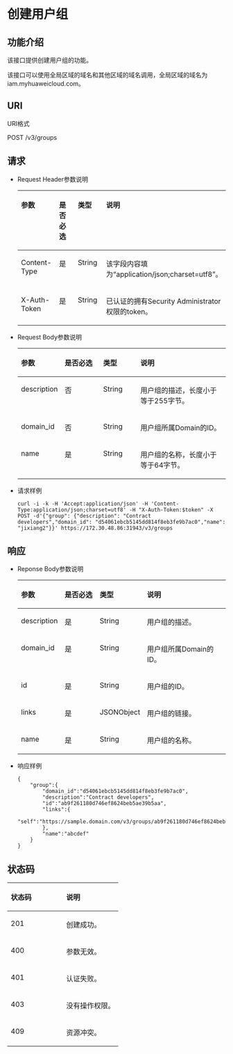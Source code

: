 # 创建用户组<a name="zh-cn_topic_0057845650"></a>

## 功能介绍<a name="section16448035101644"></a>

该接口提供创建用户组的功能。

该接口可以使用全局区域的域名和其他区域的域名调用，全局区域的域名为iam.myhuaweicloud.com。

## URI<a name="section60989708101648"></a>

URI格式

POST /v3/groups

## 请求<a name="section763260110344"></a>

-   Request Header参数说明

    <a name="zh-cn_topic_0032920307_table21736211"></a>
    <table><thead align="left"><tr id="zh-cn_topic_0032920307_row48433347"><th class="cellrowborder" valign="top" width="19.49%" id="mcps1.1.5.1.1"><p id="zh-cn_topic_0032920307_p30787047"><a name="zh-cn_topic_0032920307_p30787047"></a><a name="zh-cn_topic_0032920307_p30787047"></a>参数</p>
    </th>
    <th class="cellrowborder" valign="top" width="18.86%" id="mcps1.1.5.1.2"><p id="zh-cn_topic_0032920307_p10722842"><a name="zh-cn_topic_0032920307_p10722842"></a><a name="zh-cn_topic_0032920307_p10722842"></a>是否必选</p>
    </th>
    <th class="cellrowborder" valign="top" width="17.57%" id="mcps1.1.5.1.3"><p id="zh-cn_topic_0032920307_p63243911"><a name="zh-cn_topic_0032920307_p63243911"></a><a name="zh-cn_topic_0032920307_p63243911"></a>类型</p>
    </th>
    <th class="cellrowborder" valign="top" width="44.080000000000005%" id="mcps1.1.5.1.4"><p id="zh-cn_topic_0032920307_p22483156"><a name="zh-cn_topic_0032920307_p22483156"></a><a name="zh-cn_topic_0032920307_p22483156"></a>说明</p>
    </th>
    </tr>
    </thead>
    <tbody><tr id="zh-cn_topic_0032920307_row9196329"><td class="cellrowborder" valign="top" width="19.49%" headers="mcps1.1.5.1.1 "><p id="zh-cn_topic_0032920307_p6705199"><a name="zh-cn_topic_0032920307_p6705199"></a><a name="zh-cn_topic_0032920307_p6705199"></a>Content-Type</p>
    </td>
    <td class="cellrowborder" valign="top" width="18.86%" headers="mcps1.1.5.1.2 "><p id="zh-cn_topic_0032920307_p6250253"><a name="zh-cn_topic_0032920307_p6250253"></a><a name="zh-cn_topic_0032920307_p6250253"></a>是</p>
    </td>
    <td class="cellrowborder" valign="top" width="17.57%" headers="mcps1.1.5.1.3 "><p id="zh-cn_topic_0032920307_p36508524"><a name="zh-cn_topic_0032920307_p36508524"></a><a name="zh-cn_topic_0032920307_p36508524"></a>String</p>
    </td>
    <td class="cellrowborder" valign="top" width="44.080000000000005%" headers="mcps1.1.5.1.4 "><p id="zh-cn_topic_0032920307_p4400500"><a name="zh-cn_topic_0032920307_p4400500"></a><a name="zh-cn_topic_0032920307_p4400500"></a>该字段内容填为<span class="parmvalue" id="parmvalue1823317483242"><a name="parmvalue1823317483242"></a><a name="parmvalue1823317483242"></a>“application/json;charset=utf8”</span>。</p>
    </td>
    </tr>
    <tr id="zh-cn_topic_0032920307_row39604502"><td class="cellrowborder" valign="top" width="19.49%" headers="mcps1.1.5.1.1 "><p id="zh-cn_topic_0032920307_p53848109"><a name="zh-cn_topic_0032920307_p53848109"></a><a name="zh-cn_topic_0032920307_p53848109"></a>X-Auth-Token</p>
    </td>
    <td class="cellrowborder" valign="top" width="18.86%" headers="mcps1.1.5.1.2 "><p id="zh-cn_topic_0032920307_p66729601"><a name="zh-cn_topic_0032920307_p66729601"></a><a name="zh-cn_topic_0032920307_p66729601"></a>是</p>
    </td>
    <td class="cellrowborder" valign="top" width="17.57%" headers="mcps1.1.5.1.3 "><p id="zh-cn_topic_0032920307_p36388601"><a name="zh-cn_topic_0032920307_p36388601"></a><a name="zh-cn_topic_0032920307_p36388601"></a>String</p>
    </td>
    <td class="cellrowborder" valign="top" width="44.080000000000005%" headers="mcps1.1.5.1.4 "><p id="p4433597211513"><a name="p4433597211513"></a><a name="p4433597211513"></a>已认证的拥有Security Administrator权限的token。</p>
    </td>
    </tr>
    </tbody>
    </table>


-   Request Body参数说明

    <a name="table20476227103839"></a>
    <table><thead align="left"><tr id="row27191649103839"><th class="cellrowborder" valign="top" width="19.49%" id="mcps1.1.5.1.1"><p id="p55039964103839"><a name="p55039964103839"></a><a name="p55039964103839"></a>参数</p>
    </th>
    <th class="cellrowborder" valign="top" width="18.86%" id="mcps1.1.5.1.2"><p id="p29052075103839"><a name="p29052075103839"></a><a name="p29052075103839"></a>是否必选</p>
    </th>
    <th class="cellrowborder" valign="top" width="18.099999999999998%" id="mcps1.1.5.1.3"><p id="p4407863103839"><a name="p4407863103839"></a><a name="p4407863103839"></a>类型</p>
    </th>
    <th class="cellrowborder" valign="top" width="43.55%" id="mcps1.1.5.1.4"><p id="p21492583103839"><a name="p21492583103839"></a><a name="p21492583103839"></a>说明</p>
    </th>
    </tr>
    </thead>
    <tbody><tr id="row6819406103839"><td class="cellrowborder" valign="top" width="19.49%" headers="mcps1.1.5.1.1 "><p id="p15501051103839"><a name="p15501051103839"></a><a name="p15501051103839"></a>description</p>
    </td>
    <td class="cellrowborder" valign="top" width="18.86%" headers="mcps1.1.5.1.2 "><p id="p47625608103839"><a name="p47625608103839"></a><a name="p47625608103839"></a>否</p>
    </td>
    <td class="cellrowborder" valign="top" width="18.099999999999998%" headers="mcps1.1.5.1.3 "><p id="p32469021103839"><a name="p32469021103839"></a><a name="p32469021103839"></a>String</p>
    </td>
    <td class="cellrowborder" valign="top" width="43.55%" headers="mcps1.1.5.1.4 "><p id="p12745059103839"><a name="p12745059103839"></a><a name="p12745059103839"></a>用户组的描述，长度小于等于255字节。</p>
    </td>
    </tr>
    <tr id="row29609315103946"><td class="cellrowborder" valign="top" width="19.49%" headers="mcps1.1.5.1.1 "><p id="p65157251103946"><a name="p65157251103946"></a><a name="p65157251103946"></a>domain_id</p>
    </td>
    <td class="cellrowborder" valign="top" width="18.86%" headers="mcps1.1.5.1.2 "><p id="p43245998103946"><a name="p43245998103946"></a><a name="p43245998103946"></a>否</p>
    </td>
    <td class="cellrowborder" valign="top" width="18.099999999999998%" headers="mcps1.1.5.1.3 "><p id="p13264962103946"><a name="p13264962103946"></a><a name="p13264962103946"></a>String</p>
    </td>
    <td class="cellrowborder" valign="top" width="43.55%" headers="mcps1.1.5.1.4 "><p id="p720101103946"><a name="p720101103946"></a><a name="p720101103946"></a>用户组所属Domain的ID。</p>
    </td>
    </tr>
    <tr id="row47644029103953"><td class="cellrowborder" valign="top" width="19.49%" headers="mcps1.1.5.1.1 "><p id="p26143083103953"><a name="p26143083103953"></a><a name="p26143083103953"></a>name</p>
    </td>
    <td class="cellrowborder" valign="top" width="18.86%" headers="mcps1.1.5.1.2 "><p id="p37214989103953"><a name="p37214989103953"></a><a name="p37214989103953"></a>是</p>
    </td>
    <td class="cellrowborder" valign="top" width="18.099999999999998%" headers="mcps1.1.5.1.3 "><p id="p61624156103953"><a name="p61624156103953"></a><a name="p61624156103953"></a>String</p>
    </td>
    <td class="cellrowborder" valign="top" width="43.55%" headers="mcps1.1.5.1.4 "><p id="p25500735103953"><a name="p25500735103953"></a><a name="p25500735103953"></a>用户组的名称，长度小于等于64字节。</p>
    </td>
    </tr>
    </tbody>
    </table>

-   请求样例

    ```
    curl -i -k -H 'Accept:application/json' -H 'Content-Type:application/json;charset=utf8' -H "X-Auth-Token:$token" -X POST -d'{"group": {"description": "Contract developers","domain_id": "d54061ebcb5145dd814f8eb3fe9b7ac0","name": "jixiang2"}}' https://172.30.48.86:31943/v3/groups
    ```


## 响应<a name="section7621113105350"></a>

-   Reponse Body参数说明

    <a name="table1056195410010"></a>
    <table><thead align="left"><tr id="row2747156110010"><th class="cellrowborder" valign="top" width="20%" id="mcps1.1.5.1.1"><p id="p447620910517"><a name="p447620910517"></a><a name="p447620910517"></a>参数</p>
    </th>
    <th class="cellrowborder" valign="top" width="18.32%" id="mcps1.1.5.1.2"><p id="p15423142105019"><a name="p15423142105019"></a><a name="p15423142105019"></a>是否必选</p>
    </th>
    <th class="cellrowborder" valign="top" width="18.56%" id="mcps1.1.5.1.3"><p id="p755696810517"><a name="p755696810517"></a><a name="p755696810517"></a>类型</p>
    </th>
    <th class="cellrowborder" valign="top" width="43.120000000000005%" id="mcps1.1.5.1.4"><p id="p6407638510517"><a name="p6407638510517"></a><a name="p6407638510517"></a>说明</p>
    </th>
    </tr>
    </thead>
    <tbody><tr id="row809135110010"><td class="cellrowborder" valign="top" width="20%" headers="mcps1.1.5.1.1 "><p id="p53468292105715"><a name="p53468292105715"></a><a name="p53468292105715"></a>description</p>
    </td>
    <td class="cellrowborder" valign="top" width="18.32%" headers="mcps1.1.5.1.2 "><p id="p34246211507"><a name="p34246211507"></a><a name="p34246211507"></a>是</p>
    </td>
    <td class="cellrowborder" valign="top" width="18.56%" headers="mcps1.1.5.1.3 "><p id="p852996010010"><a name="p852996010010"></a><a name="p852996010010"></a>String</p>
    </td>
    <td class="cellrowborder" valign="top" width="43.120000000000005%" headers="mcps1.1.5.1.4 "><p id="p1983818310010"><a name="p1983818310010"></a><a name="p1983818310010"></a>用户组的描述。</p>
    </td>
    </tr>
    <tr id="row23913924105725"><td class="cellrowborder" valign="top" width="20%" headers="mcps1.1.5.1.1 "><p id="p13898724105725"><a name="p13898724105725"></a><a name="p13898724105725"></a>domain_id</p>
    </td>
    <td class="cellrowborder" valign="top" width="18.32%" headers="mcps1.1.5.1.2 "><p id="p1842462175011"><a name="p1842462175011"></a><a name="p1842462175011"></a>是</p>
    </td>
    <td class="cellrowborder" valign="top" width="18.56%" headers="mcps1.1.5.1.3 "><p id="p52054821105725"><a name="p52054821105725"></a><a name="p52054821105725"></a>String</p>
    </td>
    <td class="cellrowborder" valign="top" width="43.120000000000005%" headers="mcps1.1.5.1.4 "><p id="p55690967105725"><a name="p55690967105725"></a><a name="p55690967105725"></a>用户组所属Domain的ID。</p>
    </td>
    </tr>
    <tr id="row43504723105810"><td class="cellrowborder" valign="top" width="20%" headers="mcps1.1.5.1.1 "><p id="p55998188105810"><a name="p55998188105810"></a><a name="p55998188105810"></a>id</p>
    </td>
    <td class="cellrowborder" valign="top" width="18.32%" headers="mcps1.1.5.1.2 "><p id="p14424152175015"><a name="p14424152175015"></a><a name="p14424152175015"></a>是</p>
    </td>
    <td class="cellrowborder" valign="top" width="18.56%" headers="mcps1.1.5.1.3 "><p id="p39559385105810"><a name="p39559385105810"></a><a name="p39559385105810"></a>String</p>
    </td>
    <td class="cellrowborder" valign="top" width="43.120000000000005%" headers="mcps1.1.5.1.4 "><p id="p50193635105810"><a name="p50193635105810"></a><a name="p50193635105810"></a>用户组的ID。</p>
    </td>
    </tr>
    <tr id="row42687591105820"><td class="cellrowborder" valign="top" width="20%" headers="mcps1.1.5.1.1 "><p id="p48644001105820"><a name="p48644001105820"></a><a name="p48644001105820"></a>links</p>
    </td>
    <td class="cellrowborder" valign="top" width="18.32%" headers="mcps1.1.5.1.2 "><p id="p11424629506"><a name="p11424629506"></a><a name="p11424629506"></a>是</p>
    </td>
    <td class="cellrowborder" valign="top" width="18.56%" headers="mcps1.1.5.1.3 "><p id="p1071821654919"><a name="p1071821654919"></a><a name="p1071821654919"></a>JSONObject</p>
    </td>
    <td class="cellrowborder" valign="top" width="43.120000000000005%" headers="mcps1.1.5.1.4 "><p id="p50648609105820"><a name="p50648609105820"></a><a name="p50648609105820"></a>用户组的链接。</p>
    </td>
    </tr>
    <tr id="row1704891105830"><td class="cellrowborder" valign="top" width="20%" headers="mcps1.1.5.1.1 "><p id="p15344026105830"><a name="p15344026105830"></a><a name="p15344026105830"></a>name</p>
    </td>
    <td class="cellrowborder" valign="top" width="18.32%" headers="mcps1.1.5.1.2 "><p id="p1842462135019"><a name="p1842462135019"></a><a name="p1842462135019"></a>是</p>
    </td>
    <td class="cellrowborder" valign="top" width="18.56%" headers="mcps1.1.5.1.3 "><p id="p34906626105830"><a name="p34906626105830"></a><a name="p34906626105830"></a>String</p>
    </td>
    <td class="cellrowborder" valign="top" width="43.120000000000005%" headers="mcps1.1.5.1.4 "><p id="p8864442105830"><a name="p8864442105830"></a><a name="p8864442105830"></a>用户组的名称。</p>
    </td>
    </tr>
    </tbody>
    </table>

-   响应样例

    ```
    {
        "group":{ 
            "domain_id":"d54061ebcb5145dd814f8eb3fe9b7ac0",
            "description":"Contract developers",
            "id":"ab9f261180d746ef8624beb5ae39b5aa",
            "links":{
                "self":"https://sample.domain.com/v3/groups/ab9f261180d746ef8624beb5ae39b5aa"
            },
            "name":"abcdef"
        }
    }
    ```


## 状态码<a name="section49475145112813"></a>

<a name="zh-cn_topic_0032920307_table25927028"></a>
<table><thead align="left"><tr id="zh-cn_topic_0032920307_row10578662"><th class="cellrowborder" valign="top" width="50%" id="mcps1.1.3.1.1"><p id="zh-cn_topic_0032920307_p51565323"><a name="zh-cn_topic_0032920307_p51565323"></a><a name="zh-cn_topic_0032920307_p51565323"></a>状态码</p>
</th>
<th class="cellrowborder" valign="top" width="50%" id="mcps1.1.3.1.2"><p id="zh-cn_topic_0032920307_p16041657"><a name="zh-cn_topic_0032920307_p16041657"></a><a name="zh-cn_topic_0032920307_p16041657"></a>说明</p>
</th>
</tr>
</thead>
<tbody><tr id="zh-cn_topic_0032920307_row24305815"><td class="cellrowborder" valign="top" width="50%" headers="mcps1.1.3.1.1 "><p id="zh-cn_topic_0032920307_p22613965"><a name="zh-cn_topic_0032920307_p22613965"></a><a name="zh-cn_topic_0032920307_p22613965"></a>201</p>
</td>
<td class="cellrowborder" valign="top" width="50%" headers="mcps1.1.3.1.2 "><p id="zh-cn_topic_0032920307_p19791876"><a name="zh-cn_topic_0032920307_p19791876"></a><a name="zh-cn_topic_0032920307_p19791876"></a>创建成功。</p>
</td>
</tr>
<tr id="zh-cn_topic_0032920307_row43909159"><td class="cellrowborder" valign="top" width="50%" headers="mcps1.1.3.1.1 "><p id="zh-cn_topic_0032920307_p66980994"><a name="zh-cn_topic_0032920307_p66980994"></a><a name="zh-cn_topic_0032920307_p66980994"></a>400</p>
</td>
<td class="cellrowborder" valign="top" width="50%" headers="mcps1.1.3.1.2 "><p id="zh-cn_topic_0032920307_p56751409"><a name="zh-cn_topic_0032920307_p56751409"></a><a name="zh-cn_topic_0032920307_p56751409"></a>参数无效。</p>
</td>
</tr>
<tr id="row460808479497"><td class="cellrowborder" valign="top" width="50%" headers="mcps1.1.3.1.1 "><p id="p120744399497"><a name="p120744399497"></a><a name="p120744399497"></a>401</p>
</td>
<td class="cellrowborder" valign="top" width="50%" headers="mcps1.1.3.1.2 "><p id="p385055099497"><a name="p385055099497"></a><a name="p385055099497"></a>认证失败。</p>
</td>
</tr>
<tr id="zh-cn_topic_0032920307_row41000636"><td class="cellrowborder" valign="top" width="50%" headers="mcps1.1.3.1.1 "><p id="zh-cn_topic_0032920307_p32717189"><a name="zh-cn_topic_0032920307_p32717189"></a><a name="zh-cn_topic_0032920307_p32717189"></a>403</p>
</td>
<td class="cellrowborder" valign="top" width="50%" headers="mcps1.1.3.1.2 "><p id="zh-cn_topic_0032920307_p32846614"><a name="zh-cn_topic_0032920307_p32846614"></a><a name="zh-cn_topic_0032920307_p32846614"></a>没有操作权限。</p>
</td>
</tr>
<tr id="row2520892414217"><td class="cellrowborder" valign="top" width="50%" headers="mcps1.1.3.1.1 "><p id="p2555372914217"><a name="p2555372914217"></a><a name="p2555372914217"></a>409</p>
</td>
<td class="cellrowborder" valign="top" width="50%" headers="mcps1.1.3.1.2 "><p id="p5658613514217"><a name="p5658613514217"></a><a name="p5658613514217"></a>资源冲突。</p>
</td>
</tr>
</tbody>
</table>

